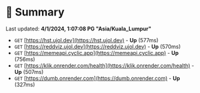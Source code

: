 # 📖 Summary
Last updated: **4/1/2024, 1:07:08 PG "Asia/Kuala_Lumpur"**

- `GET` [https://hst.ujol.dev](https://hst.ujol.dev) - **Up** (577ms)
- `GET` [https://reddviz.ujol.dev](https://reddviz.ujol.dev) - **Up** (570ms)
- `GET` [https://memeapi.cyclic.app](https://memeapi.cyclic.app) - **Up** (756ms)
- `GET` [https://klik.onrender.com/health](https://klik.onrender.com/health) - **Up** (507ms)
- `GET` [https://dumb.onrender.com](https://dumb.onrender.com) - **Up** (327ms)
